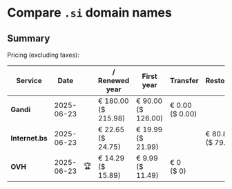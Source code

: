 # Compare `.si` domain names

## Summary

Pricing (excluding taxes):

| Service | Date |  | / Renewed year | First year | Transfer | Restoration |
|--|--|--|--|--|--|--|
| **Gandi** | 2025-06-23 |  | € 180.00<br>($ 215.98) | € 90.00<br>($ 126.00) | € 0.00<br>($ 0.00) |  |
| **Internet.bs** | 2025-06-23 |  | € 22.65<br>($ 24.75) | € 19.99<br>($ 21.99) |  | € 80.89<br>($ 79.89) |
| **OVH** | 2025-06-23 | 🏆 | € 14.29<br>($ 15.89) | € 9.99<br>($ 11.49) | € 0<br>($ 0) |  |
